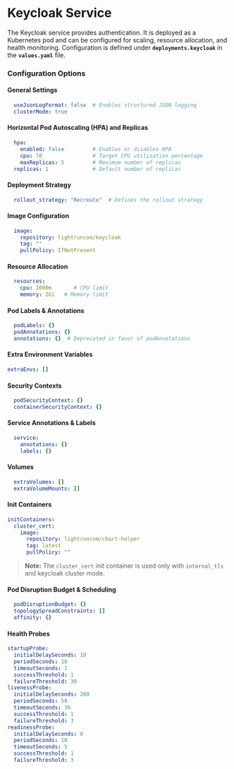 # Keycloak Service

The Keycloak service provides authentication. It is deployed as a Kubernetes pod and can be configured for scaling, resource allocation, and health monitoring.
Configuration is defined under **`deployments.keycloak`** in the **`values.yaml`** file.
### Configuration Options

#### General Settings

```yaml
  useJsonLogFormat: false  # Enables structured JSON logging
  clusterMode: true 
```

#### Horizontal Pod Autoscaling (HPA) and Replicas

```yaml
  hpa:
    enabled: false         # Enables or disables HPA
    cpu: 70                # Target CPU utilization percentage
    maxReplicas: 5         # Maximum number of replicas
  replicas: 1              # Default number of replicas
```

#### Deployment Strategy

```yaml
  rollout_strategy: "Recreate"  # Defines the rollout strategy
```

#### Image Configuration

```yaml
  image:
    repository: lightruncom/keycloak
    tag: ""
    pullPolicy: IfNotPresent
```

#### Resource Allocation

```yaml
  resources:
    cpu: 1000m       # CPU limit
    memory: 2Gi   # Memory limit
```

#### Pod Labels & Annotations

```yaml
  podLabels: {}
  podAnnotations: {}
  annotations: {}  # Deprecated in favor of podAnnotations
```

#### Extra Environment Variables
```yaml
extraEnvs: []
```
#### Security Contexts

```yaml
  podSecurityContext: {}
  containerSecurityContext: {}
```

#### Service Annotations & Labels

```yaml
  service:
    annotations: {}
    labels: {}
```

#### Volumes 

```yaml
  extraVolumes: []
  extraVolumeMounts: []
```

#### Init Containers
```yaml
initContainers:
  cluster_cert:
    image:
      repository: lightruncom/chart-helper
      tag: latest
      pullPolicy: ""
```
> **Note:** The `cluster_cert` init container is used only with `internal_tls` and keycloak cluster mode.

#### Pod Disruption Budget & Scheduling

```yaml
  podDisruptionBudget: {}
  topologySpreadConstraints: []
  affinity: {}
```

#### Health Probes

```yaml
startupProbe:
  initialDelaySeconds: 10
  periodSeconds: 10
  timeoutSeconds: 1
  successThreshold: 1
  failureThreshold: 30
livenessProbe:
  initialDelaySeconds: 200
  periodSeconds: 50
  timeoutSeconds: 30
  successThreshold: 1
  failureThreshold: 3
readinessProbe:
  initialDelaySeconds: 0
  periodSeconds: 10
  timeoutSeconds: 5
  successThreshold: 1
  failureThreshold: 3
```
